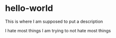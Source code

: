 # hello-world

This is where I am supposed to put a description

I hate most things
I am trying to not hate most things
